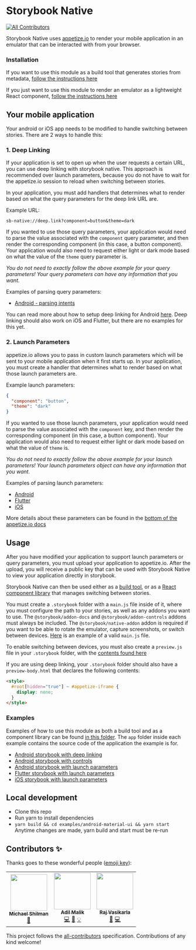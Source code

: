 # Storybook Native
<!-- ALL-CONTRIBUTORS-BADGE:START - Do not remove or modify this section -->
[![All Contributors](https://img.shields.io/badge/all_contributors-3-orange.svg?style=flat-square)](#contributors-)
<!-- ALL-CONTRIBUTORS-BADGE:END -->

Storybook Native uses [appetize.io](https://appetize.io/) to render your mobile application in an emulator that can be interacted with from your browser. 

### Installation
If you want to use this module as a build tool that generates stories from metadata, [follow the instructions here](packages/native/README.md)

If you just want to use this module to render an emulator as a 
lightweight React component, [follow the instructions here](packages/native-components/README.md)

## Your mobile application
Your android or iOS app needs to be modified to handle switching between stories. There are 2 ways to handle this:

### 1. Deep Linking
If your application is set to open up when the user requests a certain URL, you can use deep linking with storybook native. This approach is recommended over launch parameters, because you do not have to wait for the appetize.io session to reload when switching between stories.

In your application, you must add handlers that determines what to render based on what the query parameters for the deep link URL are.

Example URL:
```
sb-native://deep.link?component=button&theme=dark
```

If you wanted to use those query parameters, your application would need to parse the value associated with the  `component` query parameter, and then render the corresponding component (in this case, a button component). Your application would also need to request either light or dark mode based on what the value of the `theme` query parameter is.

*You do not need to exactly follow the above example for your query parameters! Your query parameters can have any information that you want.*

Examples of parsing query parameters:
 - [Android - parsing intents](examples/android-material-ui/app/app/src/main/java/com/intuit/august2020/storybookdemoapp/MainActivity.kt#L32)

You can read more about how to setup deep linking for Android [here](https://developer.android.com/training/app-links/deep-linking). Deep linking should also work on iOS and Flutter, but there are no examples for this yet.

### 2. Launch Parameters
appetize.io allows you to pass in custom launch parameters which will be sent to your mobile application when it first starts up. In your application, you must create a handler that determines what to render based on what those launch parameters are.  
  
Example launch parameters:
```json
{
  "component": "button",
  "theme": "dark"
}
```
If you wanted to use those launch parameters, your application would need to parse the value associated with the  `component` key, and then render the corresponding component (in this case, a button component). Your application would also need to request either light or dark mode based on what the value of `theme` is.

*You do not need to exactly follow the above example for your launch parameters! Your launch parameters object can have any information that you want.*

Examples of parsing launch parameters:
 - [Android](examples/android-material-ui/app/app/src/main/java/com/intuit/august2020/storybookdemoapp/MainActivity.kt#L29)
 - [Flutter](examples/flutter/app/lib/main.dart#L73)
 - [iOS](examples/ios-material-ui/app/iOSStoryBookDemo/iOSStoryBookDemo/AppDelegate.swift#L66)

More details about these parameters can be found in the [bottom of the appetize.io docs](https://docs.appetize.io/core-features/playback-options)

## Usage
After you have modified your application to support launch parameters or query parameters, you must upload your application to appetize.io. After the upload, you will receive a public key that can be used with Storybook Native to view your application directly in storybook.

Storybook Native can then be used either as a [build tool](packages/native/README.md), or as a [React component library](packages/native-components/README.md) that manages switching between stories.

You must create a `.storybook` folder with a `main.js` file inside of it, where you must configure the path to your stories, as well as any addons you want to use. The `@storybook/addon-docs` and `@storybook/addon-controls` addons must always be included. The `@storybook/native-addon` addon is required if you want to be able to rotate the emulator, capture screenshots, or switch between devices. [Here](examples/android-material-ui/.storybook/main.js) is an example of a valid `main.js` file.

To enable switching between devices, you must also create a `preview.js` file in your `.storybook` folder, with the [contents found here](examples/android-material-ui/.storybook/preview.js)

If you are using deep linking, your `.storybook` folder should also have a `preview-body.html` that declares the following contents:
```html
<style>
  #root[hidden="true"] ~ #appetize-iframe {
    display: none;
  }
</style>
```

### Examples
Examples of how to use this module as both a build tool and as a component library can be found [in this folder](examples/). The `app` folder inside each example contains the source code of the application the example is for.

- [Android storybook with deep linking](https://5f99b8bcfe88ac0022fcf70e-ephawpkuvg.chromatic.com/)
- [Android storybook with controls](https://5f99b8bcfe88ac0022fcf70e-xjyrunjvpo.chromatic.com/)
- [Android storybook with launch parameters](https://5f99b8bcfe88ac0022fcf70e-uqmnpmxiue.chromatic.com/)
- [Flutter storybook with launch parameters](https://5f99b8bcfe88ac0022fcf70e-zkykyigdhc.chromatic.com/)
- [iOS storybook with launch parameters](https://5f99b8bcfe88ac0022fcf70e-bkrwusstqb.chromatic.com/)

## Local development
 - Clone this repo
 - Run yarn to install dependencies
 - `yarn build && cd examples/android-material-ui && yarn start`  
Anytime changes are made, yarn build and start must be re-run

## Contributors ✨

Thanks goes to these wonderful people ([emoji key](https://allcontributors.org/docs/en/emoji-key)):

<!-- ALL-CONTRIBUTORS-LIST:START - Do not remove or modify this section -->
<!-- prettier-ignore-start -->
<!-- markdownlint-disable -->
<table>
  <tr>
    <td align="center"><a href="http://shilman.net/"><img src="https://avatars2.githubusercontent.com/u/488689?v=4?s=100" width="100px;" alt=""/><br /><sub><b>Michael Shilman</b></sub></a><br /><a href="https://github.com/storybookjs/native/commits?author=shilman" title="Documentation">📖</a></td>
    <td align="center"><a href="https://github.com/amalik2"><img src="https://avatars1.githubusercontent.com/u/25858348?v=4?s=100" width="100px;" alt=""/><br /><sub><b>Adil Malik</b></sub></a><br /><a href="https://github.com/storybookjs/native/commits?author=amalik2" title="Code">💻</a> <a href="https://github.com/storybookjs/native/commits?author=amalik2" title="Documentation">📖</a> <a href="#example-amalik2" title="Examples">💡</a></td>
    <td align="center"><a href="https://github.com/vasikarla"><img src="https://avatars0.githubusercontent.com/u/1945958?v=4?s=100" width="100px;" alt=""/><br /><sub><b>Raj Vasikarla</b></sub></a><br /><a href="https://github.com/storybookjs/native/commits?author=vasikarla" title="Documentation">📖</a> <a href="https://github.com/storybookjs/native/commits?author=vasikarla" title="Code">💻</a></td>
  </tr>
</table>

<!-- markdownlint-restore -->
<!-- prettier-ignore-end -->

<!-- ALL-CONTRIBUTORS-LIST:END -->

This project follows the [all-contributors](https://github.com/all-contributors/all-contributors) specification. Contributions of any kind welcome!
